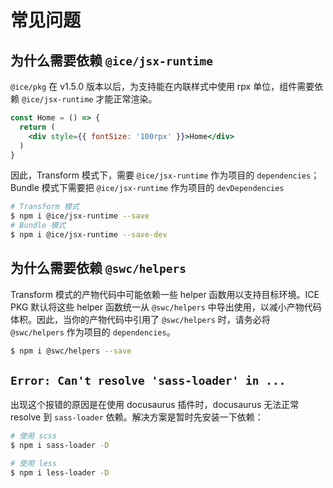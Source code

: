 # 常见问题

## 为什么需要依赖 `@ice/jsx-runtime`

`@ice/pkg` 在 v1.5.0 版本以后，为支持能在内联样式中使用 rpx 单位，组件需要依赖 `@ice/jsx-runtime` 才能正常渲染。

```jsx
const Home = () => {
  return (
    <div style={{ fontSize: '100rpx' }}>Home</div>
  )
}
```

因此，Transform 模式下，需要 `@ice/jsx-runtime` 作为项目的 `dependencies`；Bundle 模式下需要把 `@ice/jsx-runtime` 作为项目的 `devDependencies`

```bash
# Transform 模式
$ npm i @ice/jsx-runtime --save
# Bundle 模式
$ npm i @ice/jsx-runtime --save-dev
```

## 为什么需要依赖 `@swc/helpers`

Transform 模式的产物代码中可能依赖一些 helper 函数用以支持目标环境。ICE PKG 默认将这些 helper 函数统一从 `@swc/helpers` 中导出使用，以减小产物代码体积。因此，当你的产物代码中引用了 `@swc/helpers` 时，请务必将 `@swc/helpers` 作为项目的 `dependencies`。

```bash
$ npm i @swc/helpers --save
```

## `Error: Can't resolve 'sass-loader' in ...`

出现这个报错的原因是在使用 docusaurus 插件时，docusaurus 无法正常 resolve 到 `sass-loader` 依赖。解决方案是暂时先安装一下依赖：

```bash
# 使用 scss
$ npm i sass-loader -D

# 使用 less
$ npm i less-loader -D
```
